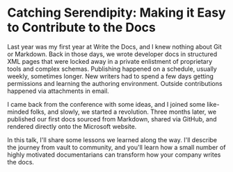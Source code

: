 Catching Serendipity: Making it Easy to Contribute to the Docs
=======
Last year was my first year at Write the Docs, and I knew nothing about Git or Markdown. Back in those days, we wrote developer docs in structured XML pages that were locked away in a private enlistment of proprietary tools and complex schemas. Publishing happened on a schedule, usually weekly, sometimes longer.  New writers had to spend a few days getting permissions and learning the authoring environment.  Outside contributions happened via attachments in email.

I came back from the conference with some ideas, and I joined some like-minded folks, and slowly, we started a revolution. Three months later, we published our first docs sourced from Markdown, shared via GitHub, and rendered directly onto the Microsoft website.

In this talk, I'll share some lessons we learned along the way.  I'll describe the journey from vault to community, and you'll learn how a small number of highly motivated documentarians can transform how your company writes the docs.

